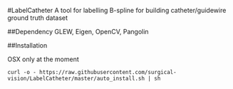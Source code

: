 #LabelCatheter
A tool for labelling B-spline for building catheter/guidewire ground truth dataset                                                                             
                                                            
                                                            
##Dependency
GLEW, Eigen, OpenCV, Pangolin

##Installation

OSX only at the moment

```
curl -o - https://raw.githubusercontent.com/surgical-vision/LabelCatheter/master/auto_install.sh | sh
```
